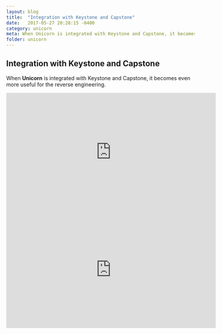 ```yaml
---
layout: blog
title:  "Integration with Keystone and Capstone"
date:   2017-05-27 20:28:15 -0400
category: unicorn
meta: When Unicorn is integrated with Keystone and Capstone, it becomes very useful for the reverse engineering.
folder: unicorn
---
```

## Integration with Keystone and Capstone

When **Unicorn** is integrated with Keystone and Capstone, it becomes even more useful for the reverse engineering.
<iframe width="560" height="315" src="https://www.youtube.com/embed/l_rGk-Z-L-0?ecver=1" frameborder="0" allowfullscreen></iframe>
<iframe width="560" height="315" src="https://www.youtube.com/embed/0-i9LAubKRs?ecver=1" frameborder="0" allowfullscreen></iframe>

